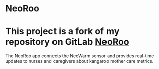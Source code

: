 # NeoRoo

# This project is a fork of my repository on GitLab [NeoRoo](https://gitlab.com/Mehul-Kumar-27/lh-mhbs-neoroo)
The NeoRoo app connects the NeoWarm sensor and provides real-time updates to nurses and caregivers about kangaroo mother care metrics.
